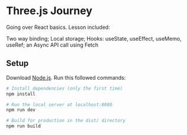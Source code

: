 # Three.js Journey

Going over React basics. Lesson included:

Two way binding;
Local storage;
Hooks: useState, useEffect, useMemo, useRef;
an Async API call using Fetch

## Setup
Download [Node.js](https://nodejs.org/en/download/).
Run this followed commands:

``` bash
# Install dependencies (only the first time)
npm install

# Run the local server at localhost:8080
npm run dev

# Build for production in the dist/ directory
npm run build
```
